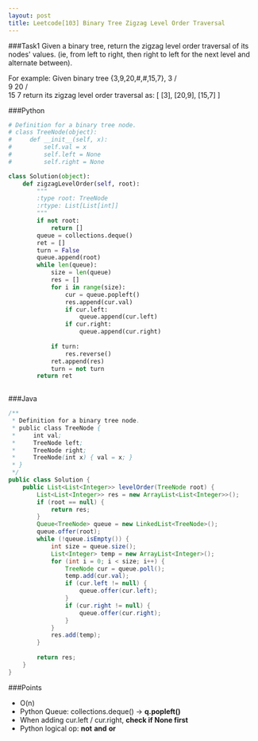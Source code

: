 ```yaml
---
layout: post
title: Leetcode[103] Binary Tree Zigzag Level Order Traversal
---
```

###Task1
Given a binary tree, return the zigzag level order traversal of its nodes' values. (ie, from left to right, then right to left for the next level and alternate between).

For example:
Given binary tree {3,9,20,#,#,15,7},
    3
   / \
  9  20
    /  \
   15   7
return its zigzag level order traversal as:
[
  [3],
  [20,9],
  [15,7]
]

###Python
```python
# Definition for a binary tree node.
# class TreeNode(object):
#     def __init__(self, x):
#         self.val = x
#         self.left = None
#         self.right = None

class Solution(object):
    def zigzagLevelOrder(self, root):
        """
        :type root: TreeNode
        :rtype: List[List[int]]
        """
        if not root:
            return []
        queue = collections.deque()
        ret = []
        turn = False
        queue.append(root)
        while len(queue):
            size = len(queue)
            res = []
            for i in range(size):
                cur = queue.popleft()
                res.append(cur.val)
                if cur.left:
                    queue.append(cur.left)
                if cur.right:
                    queue.append(cur.right)
                    
            if turn:
                res.reverse()
            ret.append(res)
            turn = not turn
        return ret
            
```
###Java

```java
/**
 * Definition for a binary tree node.
 * public class TreeNode {
 *     int val;
 *     TreeNode left;
 *     TreeNode right;
 *     TreeNode(int x) { val = x; }
 * }
 */
public class Solution {
    public List<List<Integer>> levelOrder(TreeNode root) {
        List<List<Integer>> res = new ArrayList<List<Integer>>();
        if (root == null) {
            return res;
        }
        Queue<TreeNode> queue = new LinkedList<TreeNode>();
        queue.offer(root);
        while (!queue.isEmpty()) {
            int size = queue.size();
            List<Integer> temp = new ArrayList<Integer>();
            for (int i = 0; i < size; i++) {
                TreeNode cur = queue.poll();
                temp.add(cur.val);
                if (cur.left != null) {
                    queue.offer(cur.left);
                }
                if (cur.right != null) {
                    queue.offer(cur.right);
                }
            }
            res.add(temp);
        }
        
        return res;
    }
}

```

###Points

* O(n)
* Python Queue: collections.deque() -> __q.popleft()__
* When adding cur.left / cur.right, __check if None first__
* Python logical op: __not__ __and__ __or__

